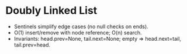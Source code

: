 # Doubly Linked List

- Sentinels simplify edge cases (no null checks on ends).
- O(1) insert/remove with node reference; O(n) search.
- Invariants: head.prev=None, tail.next=None; empty => head.next=tail, tail.prev=head.

